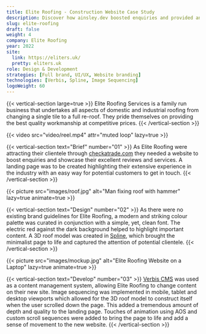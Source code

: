 ```yaml
---
title: Elite Roofing - Construction Website Case Study
description: Discover how ainsley.dev boosted enquiries and provided an easy way to get in touch with a sleek UI for Elite Roofing.
slug: elite-roofing
draft: false
weight: 4
company: Elite Roofing
year: 2022
site:
  link: https://eliters.uk/
  pretty: eliters.uk
role: Design & Development
strategies: [Full brand, UI/UX, Website branding]
technologies: [Verbis, Spline, Image Sequencing]
logoWeight: 60
---
```


<!-- Intro -->
{{< vertical-section large=true >}}
Elite Roofing Services is a family run business that undertakes all aspects of domestic and industrial roofing from
changing a single tile to a full re-roof. They pride themselves on providing the best quality workmanship at competitive
prices.
{{< /vertical-section >}}

<!-- Reel -->
{{< video src="video/reel.mp4" attr="muted loop" lazy=true >}}

<!-- Brief -->
{{< vertical-section text="Brief" number="01" >}}
As Elite Roofing were attracting their clientele
through [checkatrade.com](https://www.checkatrade.com/trades/eliteroofingservicesessex) they needed a website to boost
enquiries and showcase their excellent reviews and services. A landing page was to be created highlighting their
extensive experience in the industry with an easy way for potential customers to get in touch.
{{< /vertical-section >}}

<!-- Video -->
{{< picture src="images/roof.jpg" alt="Man fixing roof with hammer" lazy=true animate=true  >}}

{{< vertical-section text="Design" number="02" >}}
As there were no existing brand guidelines for Elite Roofing, a modern and striking colour palette was curated in
conjunction with a simple, yet, clean font. The electric red against the dark background helped to highlight important
content. A 3D roof model was created in [Spline](https://spline.design/), which brought the minimalist page to life and
captured the attention of potential clientele.
{{< /vertical-section >}}

<!-- Mockup -->
{{< picture src="images/mockup.jpg" alt="Elite Roofing Website on a Laptop" lazy=true animate=true >}}

<!-- Development -->
{{< vertical-section text="Develop" number="03" >}}
[Verbis CMS](https://github.com/verbiscms/verbis) was used as a content management system, allowing Elite Roofing to
change content on their new site. Image sequencing was implemented in mobile, tablet and desktop viewports which allowed
for the 3D roof model to construct itself when the user scrolled down the page. This added a tremendous amount of depth
and quality to the landing page. Touches of animation using AOS and custom scroll sequences were added to bring the page
to life and add a sense of movement to the new website.
{{< /vertical-section >}}
